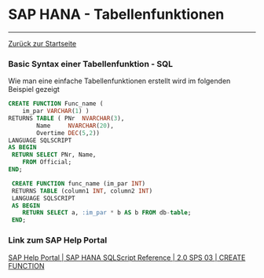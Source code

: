 # SAP HANA - Tabellenfunktionen
---

[Zurück zur Startseite](https://wolfgangzeller.github.io/ABAP-for-SAP-BW/)

### Basic Syntax einer Tabellenfunktion - SQL
Wie man eine einfache Tabellenfunktionen erstellt wird im folgenden Beispiel gezeigt
```sql
CREATE FUNCTION Func_name (
	im_par VARCHAR(1) )
RETURNS TABLE ( PNr	 NVARCHAR(3),
		Name	 NVARCHAR(20),
		Overtime DEC(5,2))
LANGUAGE SQLSCRIPT 
AS BEGIN
 RETURN SELECT PNr, Name,
	FROM Official;
END;
```
```sql
 CREATE FUNCTION func_name (im_par INT)
 RETURNS TABLE (column1 INT, column2 INT) 
 LANGUAGE SQLSCRIPT 
 AS BEGIN
    RETURN SELECT a, :im_par * b AS b FROM db-table;
 END;
```

### Link zum SAP Help Portal
[SAP Help Portal | SAP HANA SQLScript Reference | 2.0 SPS 03 | CREATE FUNCTION](https://help.sap.com/viewer/de2486ee947e43e684d39702027f8a94/2.0.03/en-US/2fc6d7beebd14c579457092e91519082.html)
